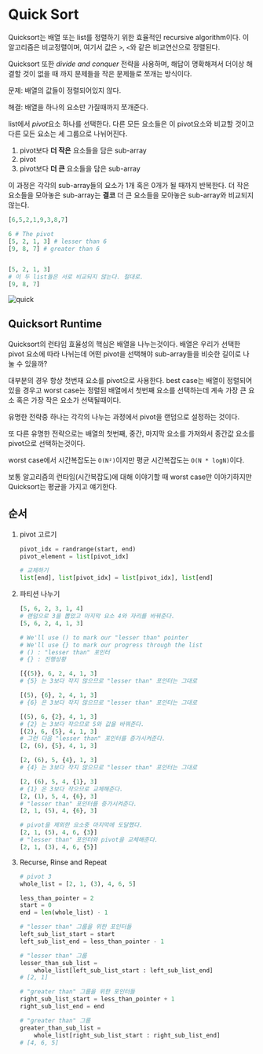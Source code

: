 # Quick Sort

Quicksort는 배열 또는 list를 정렬하기 위한 효율적인 recursive algorithm이다. 이 알고리즘은 비교정렬이며, 여기서 값은 `>`, `<`와 같은 비교연산으로 정렬된다.

Quicksort 또한 *divide and conquer* 전략을 사용하며, 해답이 명확해져서 더이상 해결할 것이 없을 때 까지 문제들을 작은 문제들로 쪼개는 방식이다.

문제: 배열의 값들이 정렬되어있지 않다.

해결: 배열을 하나의 요소만 가질때까지 쪼개준다.

list에서 *pivot*요소 하나를 선택한다. 다른 모든 요소들은 이 pivot요소와 비교할 것이고 다른 모든 요소는 세 그룹으로 나뉘어진다.

1. pivot보다 **더 작은** 요소들을 담은 sub-array
2. pivot
3. pivot보다 **더 큰** 요소들을 담은 sub-array

이 과정은 각각의 sub-array들의 요소가 1개 혹은 0개가 될 때까지 반복한다. 더 작은 요소들을 모아놓은 sub-array는 **결코** 더 큰 요소들을 모아놓은 sub-array와 비교되지 않는다.

```py
[6,5,2,1,9,3,8,7]

6 # The pivot
[5, 2, 1, 3] # lesser than 6
[9, 8, 7] # greater than 6


[5, 2, 1, 3]
# 이 두 list들은 서로 비교되지 않는다. 절대로.
[9, 8, 7]
```

![quick](https://s3.amazonaws.com/codecademy-content/programs/cs-path/quicksort-conceptual/quicksort.svg)

## Quicksort Runtime

Quicksort의 런타임 효율성의 핵심은 배열을 나누는것이다. 배열은 우리가 선택한 pivot 요소에 따라 나뉘는데 어떤 pivot을 선택해야 sub-array들을 비슷한 길이로 나눌 수 있을까?

대부분의 경우 항상 첫번재 요소를 pivot으로 사용한다. best case는 배열이 정렬되어있을 경우고 worst case는 정렬된 배열에서 첫번째 요소를 선택하는데 계속 가장 큰 요소 혹은 가장 작은 요소가 선택될때이다.

유명한 전략중 하나는 각각의 나누는 과정에서 pivot을 랜덤으로 설정하는 것이다.

또 다른 유명한 전략으로는 배열의 첫번째, 중간, 마지막 요소를 가져와서 중간값 요소를 pivot으로 선택하는것이다.

worst case에서 시간복잡도는 `O(N²)`이지만 평균 시간복잡도는 `O(N * logN)`이다.

보통 알고리즘의 런타임(시간복잡도)에 대해 이야기할 때 worst case만 이야기하지만 Quicksort는 평균을 가지고 얘기한다.

## 순서

1. pivot 고르기

    ```py
    pivot_idx = randrange(start, end)
    pivot_element = list[pivot_idx]

    # 교체하기
    list[end], list[pivot_idx] = list[pivot_idx], list[end]
    ```

2. 파티션 나누기

    ```py
    [5, 6, 2, 3, 1, 4]
    # 랜덤으로 3을 뽑았고 마지막 요소 4와 자리를 바꿔준다.
    [5, 6, 2, 4, 1, 3]

    # We'll use () to mark our "lesser than" pointer
    # We'll use {} to mark our progress through the list
    # () : "lesser than" 포인터
    # {} : 진행상황

    [{(5)}, 6, 2, 4, 1, 3]
    # {5} 는 3보다 작지 않으므로 "lesser than" 포인터는 그대로

    [(5), {6}, 2, 4, 1, 3]
    # {6} 은 3보다 작지 않으므로 "lesser than" 포인터는 그대로

    [(5), 6, {2}, 4, 1, 3]
    # {2} 는 3보다 작으므로 5와 값을 바꿔준다.
    [(2), 6, {5}, 4, 1, 3]
    # 그런 다음 "lesser than" 포인터를 증가시켜준다.
    [2, (6), {5}, 4, 1, 3]

    [2, (6), 5, {4}, 1, 3]
    # {4} 는 3보다 작지 않으므로 "lesser than" 포인터는 그대로

    [2, (6), 5, 4, {1}, 3]
    # {1} 은 3보다 작으므로 교체해준다.
    [2, (1), 5, 4, {6}, 3]
    # "lesser than" 포인터를 증가시켜준다.
    [2, 1, (5), 4, {6}, 3]

    # pivot을 제외한 요소중 마지막에 도달했다.
    [2, 1, (5), 4, 6, {3}]
    # "lesser than" 포인터와 pivot을 교체해준다.
    [2, 1, (3), 4, 6, {5}]
    ```

3. Recurse, Rinse and Repeat

    ```py
    # pivot 3
    whole_list = [2, 1, (3), 4, 6, 5]

    less_than_pointer = 2
    start = 0
    end = len(whole_list) - 1

    # "lesser than" 그룹을 위한 포인터들
    left_sub_list_start = start
    left_sub_list_end = less_than_pointer - 1

    # "lesser than" 그룹
    lesser_than_sub_list =
        whole_list[left_sub_list_start : left_sub_list_end]
    # [2, 1]

    # "greater than" 그룹을 위한 포인터들
    right_sub_list_start = less_than_pointer + 1
    right_sub_list_end = end

    # "greater than" 그룹
    greater_than_sub_list =
        whole_list[right_sub_list_start : right_sub_list_end]
    # [4, 6, 5]
    ```

